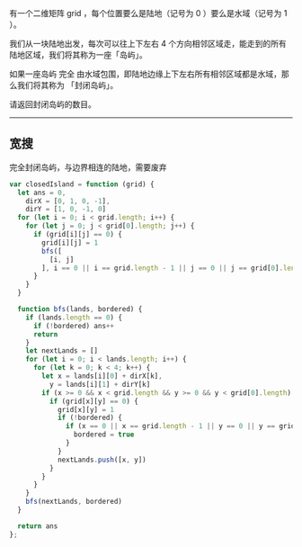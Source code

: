 有一个二维矩阵 grid ，每个位置要么是陆地（记号为 0 ）要么是水域（记号为 1 ）。

我们从一块陆地出发，每次可以往上下左右 4 个方向相邻区域走，能走到的所有陆地区域，我们将其称为一座「岛屿」。

如果一座岛屿 完全 由水域包围，即陆地边缘上下左右所有相邻区域都是水域，那么我们将其称为 「封闭岛屿」。

请返回封闭岛屿的数目。


---

## 宽搜

完全封闭岛屿，与边界相连的陆地，需要废弃

```javascript
var closedIsland = function (grid) {
  let ans = 0,
    dirX = [0, 1, 0, -1],
    dirY = [1, 0, -1, 0]
  for (let i = 0; i < grid.length; i++) {
    for (let j = 0; j < grid[0].length; j++) {
      if (grid[i][j] == 0) {
        grid[i][j] = 1
        bfs([
          [i, j]
        ], i == 0 || i == grid.length - 1 || j == 0 || j == grid[0].length - 1)
      }
    }
  }

  function bfs(lands, bordered) {
    if (lands.length == 0) {
      if (!bordered) ans++
      return
    }
    let nextLands = []
    for (let i = 0; i < lands.length; i++) {
      for (let k = 0; k < 4; k++) {
        let x = lands[i][0] + dirX[k],
          y = lands[i][1] + dirY[k]
        if (x >= 0 && x < grid.length && y >= 0 && y < grid[0].length) {
          if (grid[x][y] == 0) {
            grid[x][y] = 1
            if (!bordered) {
              if (x == 0 || x == grid.length - 1 || y == 0 || y == grid[0].length - 1) {
                bordered = true
              }
            }
            nextLands.push([x, y])
          }
        }
      }
    }
    bfs(nextLands, bordered)
  }

  return ans
};
```
